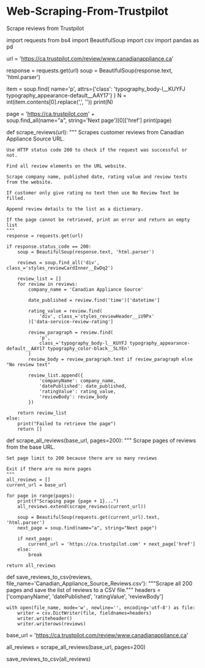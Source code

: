 # Web-Scraping-From-Trustpilot
Scrape reviews from Trustpilot


import requests
from bs4 import BeautifulSoup
import csv
import pandas as pd


url = 'https://ca.trustpilot.com/review/www.canadianappliance.ca'


response = requests.get(url)
soup = BeautifulSoup(response.text, 'html.parser')


item = soup.find(
    name='p',
    attrs={'class': 'typography_body-l__KUYFJ typography_appearance-default__AAY17'}
)
N = int(item.contents[0].replace(',', ''))
print(N)


page = 'https://ca.trustpilot.com' + \
soup.find_all(name="a", string='Next page')[0]['href']
print(page)


def scrape_reviews(url):
    """
    Scrapes customer reviews from Canadian Appliance Source URL.
    
    Use HTTP status code 200 to check if the request was successful or not.

    Find all review elements on the URL website.

    Scrape company name, published date, rating value and review texts from the website.

    If customer only give rating no text then use No Review Text be filled.

    Append review details to the list as a dictionary.

    If the page cannot be retrieved, print an error and return an empty list
    """
    response = requests.get(url)

    if response.status_code == 200:
        soup = BeautifulSoup(response.text, 'html.parser')

        reviews = soup.find_all('div', class_='styles_reviewCardInner__EwDq2')

        review_list = []
        for review in reviews:
            company_name = 'Canadian Appliance Source'

            date_published = review.find('time')['datetime']

            rating_value = review.find(
                'div', class_='styles_reviewHeader__iU9Px'
            )['data-service-review-rating']

            review_paragraph = review.find(
                'p',
                class_='typography_body-l__KUYFJ typography_appearance-default__AAY17 typography_color-black__5LYEn'
            )
            review_body = review_paragraph.text if review_paragraph else "No review text"

            review_list.append({
                'companyName': company_name,
                'datePublished': date_published,
                'ratingValue': rating_value,
                'reviewBody': review_body
            })

        return review_list
    else:
        print("Failed to retrieve the page")
        return []


def scrape_all_reviews(base_url, pages=200):
    """
    Scrape pages of reviews from the base URL.

    Set page limit to 200 because there are so many reviews

    Exit if there are no more pages
    """
    all_reviews = []
    current_url = base_url

    for page in range(pages):
        print(f"Scraping page {page + 1}...")
        all_reviews.extend(scrape_reviews(current_url))

        soup = BeautifulSoup(requests.get(current_url).text, 'html.parser')
        next_page = soup.find(name="a", string="Next page")

        if next_page:
            current_url = 'https://ca.trustpilot.com' + next_page['href']
        else:
            break 

    return all_reviews


def save_reviews_to_csv(reviews, file_name='Canadian_Appliance_Source_Reviews.csv'):
    """Scrape all 200 pages and save the list of reviews to a CSV file."""
    headers = ['companyName', 'datePublished', 'ratingValue', 'reviewBody']

    with open(file_name, mode='w', newline='', encoding='utf-8') as file:
        writer = csv.DictWriter(file, fieldnames=headers)
        writer.writeheader()
        writer.writerows(reviews)

base_url = 'https://ca.trustpilot.com/review/www.canadianappliance.ca'

all_reviews = scrape_all_reviews(base_url, pages=200)

save_reviews_to_csv(all_reviews)
